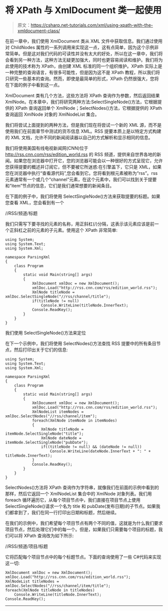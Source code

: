 # 将 XPath 与 XmlDocument 类一起使用

> 原文：<https://csharp.net-tutorials.com/xml/using-xpath-with-the-xmldocument-class/>

在前一章中，我们使用 XmlDocument 类从 XML 文件中获取信息。我们通过使用对 ChildNodes 属性的一系列调用来实现这一点，这有点简单，因为这个示例非常简单。但是这对我们代码的可读性并没有太大的好处，所以在这一章中，我们将会看到另一种方法，这种方法无疑更加强大，同时也更容易阅读和维护。我们将为此使用的技术称为 XPath，由创建 XML 标准的同一个组织维护。XPath 实际上是一种完整的查询语言，有很多可能性，但是因为这不是 XPath 教程，所以我们将只研究一些基本的查询。然而，即使是最简单的形式，XPath 仍然很强大，您将在下面的例子中看到这一点。

XmlDocument 类有几个方法，这些方法将 XPath 查询作为参数，然后返回结果 XmlNode。在本章中，我们将研究两种方法:SelectSingleNode()方法，它根据提供的 XPath 查询返回单个 XmlNode；SelectNodes()方法，它根据提供的 XPath 查询返回 XmlNode 对象的 XmlNodeList 集合。

我们将尝试上面提到的两种方法，但是我们现在将尝试一个新的 XML 源，而不是使用我们在前面章节中测试的货币信息 XML。RSS 提要本质上是以特定方式构建的 XML 文档，允许不同的新闻阅读器以自己的方式解析和显示相同的信息。

我们将使用美国有线电视新闻网(CNN)位于 http://rss.cnn.com/rss/edition_world.rss 的 RSS 频道，提供来自世界各地的新闻。如果您在浏览器中打开它，您的浏览器可能会以一种很好的方式呈现它，允许您获得提要的概述并订阅它，但不要被它所迷惑:在引擎盖下，它只是 XML，如果您在浏览器中执行“查看源代码”,您会看到它。您将看到根元素被称为“rss”。rss 元素通常有一个或几个“channel”元素，在这个元素中，我们可以找到关于提要和“item”节点的信息，它们是我们通常想要的新闻条目。

在下面的例子中，我们将使用 SelectSingleNode()方法来获取提要的标题。如果您查看 XML，您会看到有一个<title>元素作为<channel>元素的子元素，它是根元素<rss>的子元素。该查询可以用 XPath 描述如下:</rss></channel></title>

//RSS/频道/标题

<input type="hidden" name="IL_IN_ARTICLE">

我们只需写下要寻找的元素的名称，用正斜杠(/)分隔，这表示该元素应该是前一个正斜杠之前的元素的子元素。使用这个 XPath 非常简单:

```
using System;
using System.Text;
using System.Xml;

namespace ParsingXml
{
    class Program
    {
        static void Main(string[] args)
        {
            XmlDocument xmlDoc = new XmlDocument();
            xmlDoc.Load("http://rss.cnn.com/rss/edition_world.rss");
            XmlNode titleNode = xmlDoc.SelectSingleNode("//rss/channel/title");
            if(titleNode != null)
                Console.WriteLine(titleNode.InnerText);
            Console.ReadKey();   
        }
    }
}
```

我们使用 SelectSingleNode()方法来定位<title>元素，它只是将我们的 XPath 作为一个字符串参数。然后我们检查以确保它返回了一个结果，如果返回了，我们打印定位节点的 InnerText，这应该是 RSS 提要的标题。</title>

在下一个示例中，我们将使用 SelectNodes()方法查找 RSS 提要中的所有条目节点，然后打印出关于它们的信息:

```
using System;
using System.Text;
using System.Xml;

namespace ParsingXml
{
    class Program
    {
        static void Main(string[] args)
        {
            XmlDocument xmlDoc = new XmlDocument();
            xmlDoc.Load("http://rss.cnn.com/rss/edition_world.rss");
            XmlNodeList itemNodes = xmlDoc.SelectNodes("//rss/channel/item");
            foreach(XmlNode itemNode in itemNodes)
            {
                XmlNode titleNode = itemNode.SelectSingleNode("title");
                XmlNode dateNode = itemNode.SelectSingleNode("pubDate");
                if((titleNode != null) && (dateNode != null))
                    Console.WriteLine(dateNode.InnerText + ": " + titleNode.InnerText);
            }
            Console.ReadKey();   
        }
    }
}
```

SelectNodes()方法将 XPath 查询作为字符串，就像我们在前面的示例中看到的那样，然后它返回一个 XmlNodeList 集合中的 XmlNode 对象列表。我们用 foreach 循环遍历它，从每个项目节点中，我们直接在项目节点上使用 SelectSingleNode()请求一个名为 title 和 pubDate(发布日期)的子节点。如果我们都拿到了，我们在同一行打印出日期和标题，然后继续。

在我们的示例中，我们希望每个项目节点有两个不同的值，这就是为什么我们要求项目节点，然后处理它们中的每一个。但是，如果我们只需要每个项目的标题，我们可以将 XPath 查询改为如下所示:

//RSS/频道/项目/标题

它将匹配每个项目节点中的每个标题节点。下面的查询使用了一些 C#代码来实现这一切:

```
XmlDocument xmlDoc = new XmlDocument();
xmlDoc.Load("http://rss.cnn.com/rss/edition_world.rss");
XmlNodeList titleNodes = xmlDoc.SelectNodes("//rss/channel/item/title");
foreach(XmlNode titleNode in titleNodes)
    Console.WriteLine(titleNode.InnerText);            
Console.ReadKey();
```

* * *